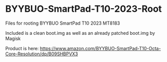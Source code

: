 # BYYBUO-SmartPad-T10-2023-Root
Files for rooting BYYBUO SmartPad T10 2023 MT8183

Included is a clean boot.img as well as an already patched boot.img by Magisk

Product is here: https://www.amazon.com/BYYBUO-SmartPad-T10-Octa-Core-Resolution/dp/B09SHBPVX3
